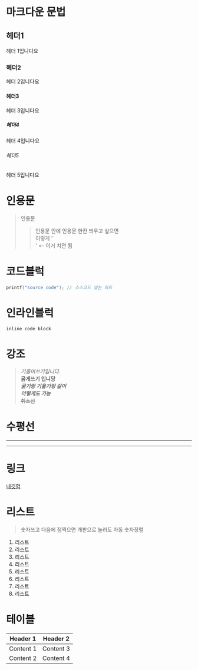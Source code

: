# 마크다운 문법
## 헤더1
헤더 1입니다요
### 헤더2
헤더 2입니다요
#### 헤더3
헤더 3입니다요
##### 헤더4
헤더 4입니다요
###### 헤더5
헤더 5입니다요
# 인용문
> 인용문 
>> 인용문 안에 인용문
한칸 띄우고 싶으면</br> 
이렇게 '</br>' <- 이거 치면 됨

# 코드블럭
```c++
printf("source code"); // 소스코드 넣는 파트
```
# 인라인블럭 
`inline code block`

# 강조
> *기울여쓰기입니다.*</br>
**굵게쓰기 입니당**</br>
***굵기랑 기울기랑 같이***</br>
___이렇게도 가능___</br>
~~취소선~~ </br>

# 수평선 
___ 
***

# 링크
<!-- [내깃헙](https://githun.com/dkpark10) 이렇게 쓰면 됨 -->
[내깃헙](https://githun.com/dkpark10)

# 리스트
> 숫자쓰고 다음에 점찍으면 개판으로 눌러도 자동 숫자정렬 
1. 리스트 
5645. 리스트
4. 리스트 
253235235. 리스트 
1. 리스트 
5645. 리스트
4. 리스트 
253235235. 리스트 

# 테이블
Header 1 | Header 2 
--- | ---
Content 1 | Content 3 
Content 2 | Content 4
